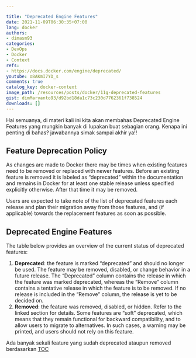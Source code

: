 ```yaml
---

title: "Deprecated Engine Features"
date: 2021-11-09T06:30:35+07:00
lang: docker
authors:
- dimasm93
categories:
- DevOps
- Docker
- Context
refs: 
- https://docs.docker.com/engine/deprecated/
youtube: o8AKmI7YD_s
comments: true
catalog_key: docker-context
image_path: /resources/posts/docker/11g-deprecated-features
gist: dimMaryanto93/d92bd18da1c73c230d7762361f738524
downloads: []
---
```


Hai semuanya, di materi kali ini kita akan membahas Deprecated Engine Features yang mungkin banyak di lupakan buat sebagian orang. Kenapa ini penting di bahas? jawabannya simak sampai akhir ya!!

<!--more-->

## Feature Deprecation Policy

As changes are made to Docker there may be times when existing features need to be removed or replaced with newer features. Before an existing feature is removed it is labeled as “deprecated” within the documentation and remains in Docker for at least one stable release unless specified explicitly otherwise. After that time it may be removed.

Users are expected to take note of the list of deprecated features each release and plan their migration away from those features, and (if applicable) towards the replacement features as soon as possible.

## Deprecated Engine Features

The table below provides an overview of the current status of deprecated features:

1. **Deprecated**: the feature is marked “deprecated” and should no longer be used. The feature may be removed, disabled, or change behavior in a future release. The “Deprecated” column contains the release in which the feature was marked deprecated, whereas the “Remove” column contains a tentative release in which the feature is to be removed. If no release is included in the “Remove” column, the release is yet to be decided on.
2. **Removed**: the feature was removed, disabled, or hidden. Refer to the linked section for details. Some features are “soft” deprecated, which means that they remain functional for backward compatibility, and to allow users to migrate to alternatives. In such cases, a warning may be printed, and users should not rely on this feature.

Ada banyak sekali feature yang sudah deprecated ataupun removed berdasarkan [TOC](https://docs.docker.com/engine/deprecated/#deprecated-engine-features-1)